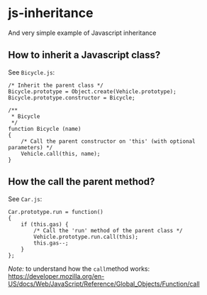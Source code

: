 js-inheritance
==============

And very simple example of Javascript inheritance

## How to inherit a Javascript class?

See `Bicycle.js`:

    /* Inherit the parent class */
    Bicycle.prototype = Object.create(Vehicle.prototype);
    Bicycle.prototype.constructor = Bicycle;

    /**
     * Bicycle
     */
    function Bicycle (name)
    {
        /* Call the parent constructor on 'this' (with optional parameters) */
        Vehicle.call(this, name);
    }

## How the call the parent method?

See `Car.js`:

    Car.prototype.run = function()
    {
        if (this.gas) {
            /* Call the 'run' method of the parent class */
            Vehicle.prototype.run.call(this);
            this.gas--;
        }
    };

_Note:_ to understand how the `call`method works: https://developer.mozilla.org/en-US/docs/Web/JavaScript/Reference/Global_Objects/Function/call

